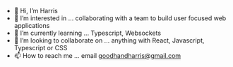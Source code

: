 - 👋 Hi, I’m Harris
- 👀 I’m interested in ... collaborating with a team to build user focused web applications
- 🌱 I’m currently learning ... Typescript, Websockets
- 💞️ I’m looking to collaborate on ... anything with React, Javascript, Typescript or CSS
- 📫 How to reach me ... email goodhandharris@gmail.com

<!---
harrisgood/harrisgood is a ✨ special ✨ repository because its `README.md` (this file) appears on your GitHub profile.
You can click the Preview link to take a look at your changes.
--->
